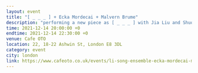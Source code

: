 ```yaml
---
layout: event
title: "[ _ _ _ ] + Ecka Mordecai + Malvern Brume"
description: "performing a new piece as [ _ _ _ ] with Jia Liu and Shuoxin tan"
time: 2021-12-14 20:00:00 +0
endtime: 2021-12-14 22:30:00 +0
venue: Cafe OTO
location: 22, 18-22 Ashwin St, London E8 3DL
category: event
city: london
link: https://www.cafeoto.co.uk/events/li-song-ensemble-ecka-mordecai-malvern-brume/
---
```

